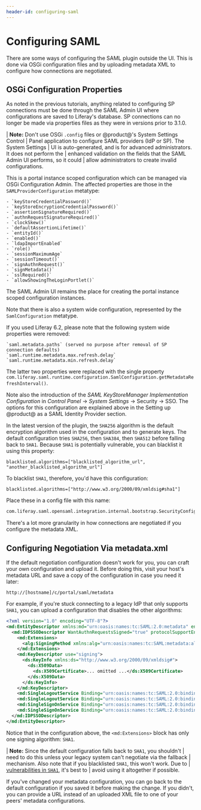 ```yaml
---
header-id: configuring-saml
---
```


# Configuring SAML

There are some ways of configuring the SAML plugin outside the UI. This is done
via OSGi configuration files and by uploading metadata XML to configure how
connections are negotiated. 

## OSGi Configuration Properties

As noted in the previous tutorials, anything related to configuring SP
connections must be done through the SAML Admin UI where configurations are
saved to Liferay's database. SP connections can no longer be made via properties
files as they were in versions prior to 3.1.0. 

| **Note:** Don't use OSGi `.config` files or @product@'s System Settings Control
| Panel application to configure SAML providers (IdP or SP). The System Settings
| UI is auto-generated, and is for advanced administrators. It does not perform the
| enhanced validation on the fields that the SAML Admin UI performs, so it could
| allow administrators to create invalid configurations.

This is a portal instance scoped configuration which can be managed via OSGi
Configuration Admin. The affected properties are those in the
`SAMLProviderConfiguration` metatype:

    - `keyStoreCredentialPassword()`
    - `keyStoreEncryptionCredentialPassword()`
    - `assertionSignatureRequired()`
    - `authnRequestSignatureRequired()`
    - `clockSkew()`
    - `defaultAssertionLifetime()`
    - `entityId()`
	- `enabled()`
	- `ldapImportEnabled`
	- `role()`
	- `sessionMaximumAge`
    - `sessionTimeout()`
    - `signAuthnRequest()`
    - `signMetadata()`
    - `sslRequired()`
    - `allowShowingTheLoginPortlet()`

The SAML Admin UI remains the place for creating the portal instance scoped
configuration instances.

Note that there is also a system wide configuration, represented by the
`SamlConfiguration` metatype. 

If you used Liferay 6.2, please note that the following system wide properties
were removed:

    `saml.metadata.paths` (served no purpose after removal of SP connection defaults)
    `saml.runtime.metadata.max.refresh.delay`
    `saml.runtime.metadata.min.refresh.delay`

The latter two properties were replaced with the single property
`com.liferay.saml.runtime.configuration.SamlConfiguration.getMetadataRefreshInterval()`.

Note also the introduction of the *SAML KeyStoreManager Implementation
Configuration* in *Control Panel* &rarr; *System Settings* &rarr; Security
&rarr; SSO. The options for this configuration are explained above in the
Setting up @product@ as a SAML Identity Provider section.

In the latest version of the plugin, the `SHA256` algorithm is the default
encryption algorithm used in the configuration and to generate keys. The default
configuration tries `SHA256`, then `SHA384`, then `SHA512` before falling back to
`SHA1`. Because `SHA1` is potentially vulnerable, you can blacklist it using this
property: 

```properties
blacklisted.algorithms=["blacklisted_algorithm_url", "another_blacklisted_algorithm_url"]
```

To blacklist `SHA1`, therefore, you'd have this configuration: 

```properties
blacklisted.algorithms=["http://www.w3.org/2000/09/xmldsig#sha1"]
```

Place these in a config file with this name: 

```bash
com.liferay.saml.opensaml.integration.internal.bootstrap.SecurityConfigurationBootstrap.config
```

There's a lot more granularity in how connections are negotiated if you
configure the metadata XML. 

## Configuring Negotiation Via metadata.xml

If the default negotiation configuration doesn't work for you, you can craft
your own configuration and upload it. Before doing this, visit your host's
metadata URL and save a copy of the configuration in case you need it later: 

    http://[hostname]/c/portal/saml/metadata

For example, if you're stuck connecting to
a legacy IdP that only supports `SHA1`, you can upload a configuration that
disables the other algorithms: 

```xml
<?xml version="1.0" encoding="UTF-8"?>
<md:EntityDescriptor xmlns:md="urn:oasis:names:tc:SAML:2.0:metadata" entityID="samlidp">
  <md:IDPSSODescriptor WantAuthnRequestsSigned="true" protocolSupportEnumeration="urn:oasis:names:tc:SAML:2.0:protocol">
    <md:Extensions>
      <alg:SigningMethod xmlns:alg="urn:oasis:names:tc:SAML:metadata:algsupport" Algorithm="http://www.w3.org/2000/09/xmldsig#rsa-sha1"/>
    </md:Extensions>
    <md:KeyDescriptor use="signing">
      <ds:KeyInfo xmlns:ds="http://www.w3.org/2000/09/xmldsig#">
        <ds:X509Data>
          <ds:X509Certificate>... omitted ...</ds:X509Certificate>
        </ds:X509Data>
      </ds:KeyInfo>
    </md:KeyDescriptor>
    <md:SingleLogoutService Binding="urn:oasis:names:tc:SAML:2.0:bindings:HTTP-POST" Location="http://localhost:8080/c/portal/saml/slo"/>
    <md:SingleLogoutService Binding="urn:oasis:names:tc:SAML:2.0:bindings:HTTP-Redirect" Location="http://localhost:8080/c/portal/saml/slo"/>
    <md:SingleSignOnService Binding="urn:oasis:names:tc:SAML:2.0:bindings:HTTP-Redirect" Location="http://localhost:8080/c/portal/saml/sso"/>
    <md:SingleSignOnService Binding="urn:oasis:names:tc:SAML:2.0:bindings:HTTP-POST" Location="http://localhost:8080/c/portal/saml/sso"/>
  </md:IDPSSODescriptor>
</md:EntityDescriptor>
```

Notice that in the configuration above, the `<md:Extensions>` block has only one
signing algorithm: `SHA1`. 

| **Note:** Since the default configuration falls back to `SHA1`, you shouldn't
| need to do this unless your legacy system can't negotiate via the fallback
| mechanism. Also note that if you blacklisted `SHA1`, this won't work. Due to
| [vulnerabilities in `SHA1`](https://en.wikipedia.org/wiki/SHA-1), it's best to
| avoid using it altogether if possible. 

If you've changed your metadata configuration, you can go back to the default
configuration if you saved it before making the change. If you didn't, you can
provide a URL instead of an uploaded XML file to one of your peers' metadata
configurations. 

